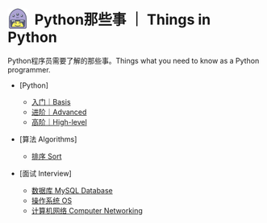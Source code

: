# <img align="left" src="assets/logo.svg" width="40px;"> &nbsp; Python那些事 ｜ Things in Python
Python程序员需要了解的那些事。Things what you need to know as a Python programmer.

* [Python]
    * [入门｜Basis](python/basis.ipynb)
    * [进阶｜Advanced](python/advanced.ipynb)
    * [高阶｜High-level](python/high-level.ipynb)

* [算法 Algorithms]
    * [排序 Sort](algorithms/sort.ipynb)

* [面试 Interview]
   * [数据库 MySQL Database](interview/database.ipynb)
   * [操作系统 OS](interview/os.ipynb)
   * [计算机网络 Computer Networking](interview/networking.ipynb)
